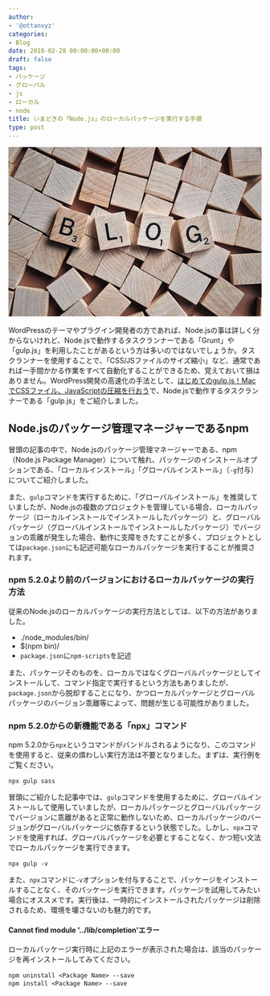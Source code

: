 ```yaml
---
author:
- '@ottanxyz'
categories:
- Blog
date: 2018-02-28 00:00:00+00:00
draft: false
tags:
- パッケージ
- グローバル
- js
- ローカル
- node
title: いまどきの「Node.js」のローカルパッケージを実行する手順
type: post
---
```


![](180228-5a964f7b8191f.jpg)

WordPressのテーマやプラグイン開発者の方であれば、Node.jsの事は詳しく分からないけれど、Node.jsで動作するタスクランナーである「Grunt」や「gulp.js」を利用したことがあるという方は多いのではないでしょうか。タスクランナーを使用することで、「CSS/JSファイルのサイズ縮小」など、通常であれば一手間かかる作業をすべて自動化することができるため、覚えておいて損はありません。WordPress開発の高速化の手法として、[はじめてのgulp.js！MacでCSSファイル、JavaScriptの圧縮を行おう](/posts/2014/09/gulp-css-sass-268/)で、Node.jsで動作するタスクランナーである「gulp.js」をご紹介しました。

## Node.jsのパッケージ管理マネージャーであるnpm

冒頭の記事の中で、Node.jsのパッケージ管理マネージャーである、npm（Node.js Package Manager）について触れ、パッケージのインストールオプションである、「ローカルインストール」「グローバルインストール」（`-g`付与）についてご紹介しました。

また、`gulp`コマンドを実行するために、「グローバルインストール」を推奨していましたが、Node.jsの複数のプロジェクトを管理している場合、ローカルパッケージ（ローカルインストールでインストールしたパッケージ）と、グローバルパッケージ（グローバルインストールでインストールしたパッケージ）でバージョンの乖離が発生した場合、動作に支障をきたすことが多く、プロジェクトとしては`package.json`にも記述可能なローカルパッケージを実行することが推奨されます。

### npm 5.2.0より前のバージョンにおけるローカルパッケージの実行方法

従来のNode.jsのローカルパッケージの実行方法としては、以下の方法がありました。

-   ./node_modules/bin/<Package Name>
-   $(npm bin)/<Package Name>
-   `package.json`に`npm-scripts`を記述

また、パッケージそのものを、ローカルではなくグローバルパッケージとしてインストールして、コマンド指定で実行するという方法もありましたが、`package.json`から脱却することになり、かつローカルパッケージとグローバルパッケージのバージョン乖離等によって、問題が生じる可能性がありました。

### npm 5.2.0からの新機能である「npx」コマンド

npm 5.2.0から`npx`というコマンドがバンドルされるようになり、このコマンドを使用すると、従来の煩わしい実行方法は不要となりました。まずは、実行例をご覧ください。

    npx gulp sass

冒頭にご紹介した記事中では、`gulp`コマンドを使用するために、グローバルインストールして使用していましたが、ローカルパッケージとグローバルパッケージでバージョンに乖離があると正常に動作しないため、ローカルパッケージのバージョンがグローバルパッケージに依存するという状態でした。しかし、`npx`コマンドを使用すれば、グローバルパッケージを必要とすることなく、かつ短い文法でローカルパッケージを実行できます。

    npx gulp -v

また、`npx`コマンドに`-v`オプションを付与することで、パッケージをインストールすることなく、そのパッケージを実行できます。パッケージを試用してみたい場合にオススメです。実行後は、一時的にインストールされたパッケージは削除されるため、環境を壊さないのも魅力的です。

#### Cannot find module '../lib/completion'エラー

ローカルパッケージ実行時に上記のエラーが表示された場合は、該当のパッケージを再インストールしてみてください。

    npm uninstall <Package Name> --save
    npm install <Package Name> --save